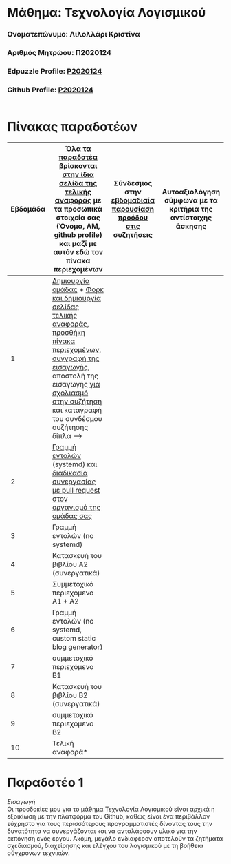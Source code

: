 # Μάθημα: Τεχνολογία Λογισμικού

### Ονοματεπώνυμο: Λιλολλάρι Κριστίνα
### Αριθμός Μητρώου: Π2020124
### Edpuzzle Profile: [P2020124](https://asciinema.org/~P2020124)
### Github Profile: [P2020124](https://github.com/P2020124)<br><br>
# Πίνακας παραδοτέων
| Εβδομάδα | [Όλα τα παραδοτέα βρίσκονται στην ίδια σελίδα της τελικής αναφοράς](https://epidrome.github.io/teaching/deliverables/) με τα προσωπικά στοιχεία σας (Όνομα, ΑΜ, github profile) και μαζί με αυτόν εδώ τον πίνακα περιεχομένων | Σύνδεσμος στην [εβδομαδιαία παρουσίαση προόδου στις συζητήσεις](https://github.com/courses-ionio/help/discussions/categories/show-and-tell) | Αυτοαξιολόγηση σύμφωνα με τα κριτήρια της αντίστοιχης άσκησης |
| --- | --- | --- | --- |
| 1 | [Δημιουργία ομάδας](https://epidrome.github.io/teaching/team/) + [Φορκ και δημιουργία σελίδας τελικής αναφοράς](https://epidrome.github.io/teaching/guide/), [προσθήκη πίνακα περιεχομένων](https://raw.githubusercontent.com/courses-ionio/sw/master/README.md), [συγγραφή της εισαγωγής](https://epidrome.github.io/teaching/intro/), αποστολή της εισαγωγής [για σχολιασμό στην συζήτηση](https://github.com/courses-ionio/sw/discussions/categories/show-and-tell) και καταγραφή του συνδέσμου συζήτησης δίπλα --> | | |
| 2 | [Γραμμή εντολών](https://epidrome.github.io/teaching/cli) (systemd) και [διαδικασία συνεργασίας με pull request στον οργανισμό της ομάδας σας](https://epidrome.github.io/teaching/team) | | |
| 3 | Γραμμή εντολών (no systemd) | | |
| 4 | Κατασκευή του βιβλίου Α2 (συνεργατικά) | | |
| 5 | Συμμετοχικό περιεχόμενο A1 + A2 | | |
| 6 | Γραμμή εντολών (no systemd, custom static blog generator) | | |
| 7 | συμμετοχικό περιεχόμενο B1 | | |
| 8 | Κατασκευή του βιβλίου Β2 (συνεργατικά) | | |
| 9 | συμμετοχικό περιεχόμενο B2 | | |
| 10 | Τελική αναφορά* | | |
# Παραδοτέο 1
*Εισαγωγή*</br>
Οι προσδοκίες μου για το μάθημα Τεχνολογία Λογισμικού είναι αρχικά η εξοικίωση με την πλατφόρμα του Github, καθώς είναι ένα περιβάλλον εύχρηστο για τους περισσότερους προγραμματιστές δίνοντας τους την δυνατότητα να συνεργάζονται και να ανταλάσσουν υλικό για την εκπόνηση ενός έργου. Ακόμη, μεγάλο ενδιαφέρον αποτελούν τα ζητήματα σχεδιασμού, διαχείρησης και ελέγχου του λογισμικού με τη βοήθεια σύγχρονων τεχνικών.





